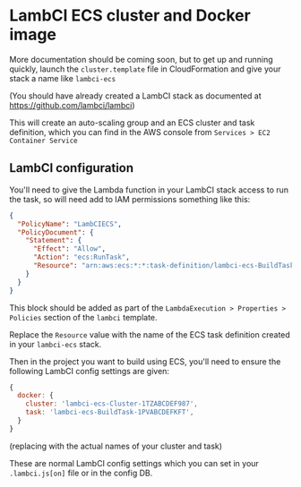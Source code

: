 # LambCI ECS cluster and Docker image

More documentation should be coming soon, but to get up and running quickly,
launch the `cluster.template` file in CloudFormation and give your stack a name like `lambci-ecs`

(You should have already created a LambCI stack as documented at https://github.com/lambci/lambci)

This will create an auto-scaling group and an ECS cluster and task definition,
which you can find in the AWS console from `Services > EC2 Container Service`

## LambCI configuration

You'll need to give the Lambda function in your LambCI stack access to run the task, so will need add to IAM
permissions something like this:

```json
{
  "PolicyName": "LambCIECS",
  "PolicyDocument": {
    "Statement": {
      "Effect": "Allow",
      "Action": "ecs:RunTask",
      "Resource": "arn:aws:ecs:*:*:task-definition/lambci-ecs-BuildTask-1PVABCDEFKFT"
    }
  }
}
```

This block should be added as part of the `LambdaExecution > Properties > Policies` section of the `lambci` template.

Replace the `Resource` value with the name of the ECS task definition created in your `lambci-ecs` stack.

Then in the project you want to build using ECS, you'll need to ensure the following LambCI config settings are given:

```js
{
  docker: {
    cluster: 'lambci-ecs-Cluster-1TZABCDEF987',
    task: 'lambci-ecs-BuildTask-1PVABCDEFKFT',
  }
}
```

(replacing with the actual names of your cluster and task)

These are normal LambCI config settings which you can set in your `.lambci.js[on]` file or in the config DB.
